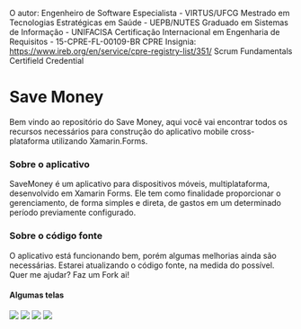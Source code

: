 O autor:
Engenheiro de Software Especialista - VIRTUS/UFCG
Mestrado em Tecnologias Estratégicas em Saúde - UEPB/NUTES
Graduado em Sistemas de Informação - UNIFACISA
Certificação Internacional em Engenharia de Requisitos - 15-CPRE-FL-00109-BR
CPRE Insignia: https://www.ireb.org/en/service/cpre-registry-list/351/
Scrum Fundamentals Certifield Credential

# Save Money
Bem vindo ao repositório do Save Money, aqui você vai encontrar todos os recursos necessários para construção do aplicativo mobile cross-plataforma utilizando Xamarin.Forms.

### Sobre o aplicativo
SaveMoney é um aplicativo para dispositivos móveis, multiplataforma, desenvolvido em Xamarin Forms. Ele tem como finalidade proporcionar o gerenciamento, de forma simples e direta, de gastos em um determinado período previamente configurado. 

### Sobre o código fonte
O aplicativo está funcionando bem, porém algumas melhorias ainda são necessárias. Estarei atualizando o código fonte, na medida do possível. Quer me ajudar? Faz um Fork ai!

#### Algumas telas

![](images/Screenshot_20181231-103850.png)
![](images/Screenshot_20181231-103905.png)
![](images/Screenshot_20181231-104001.png)
![](images/Screenshot_20181231-104013.png)
